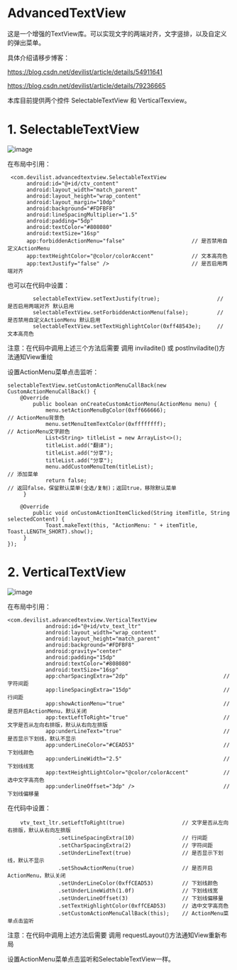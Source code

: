# AdvancedTextView

这是一个增强的TextView库。可以实现文字的两端对齐，文字竖排，以及自定义的弹出菜单。

具体介绍请移步博客：

https://blog.csdn.net/devilist/article/details/54911641

https://blog.csdn.net/devilist/article/details/79236665

本库目前提供两个控件 SelectableTextView 和 VerticalTexview。

# 1. SelectableTextView

![image](https://github.com/devilist/AdvancedTextView/raw/master/images/selectabletextview.gif)

在布局中引用：

``` 
 <com.devilist.advancedtextview.SelectableTextView
      android:id="@+id/ctv_content"
      android:layout_width="match_parent"
      android:layout_height="wrap_content"
      android:layout_margin="10dp"
      android:background="#FDFBF8"
      android:lineSpacingMultiplier="1.5"
      android:padding="5dp"
      android:textColor="#808080"
      android:textSize="16sp"
      app:forbiddenActionMenu="false"                     // 是否禁用自定义ActionMenu
      app:textHeightColor="@color/colorAccent"            // 文本高亮色
      app:textJustify="false" />                          // 是否启用两端对齐
``` 

也可以在代码中设置：

```
        selectableTextView.setTextJustify(true);                  // 是否启用两端对齐 默认启用 
        selectableTextView.setForbiddenActionMenu(false);         // 是否禁用自定义ActionMenu 默认启用
        selectableTextView.setTextHighlightColor(0xff48543e);     // 文本高亮色
```
注意：在代码中调用上述三个方法后需要 调用 inviladite() 或 postInviladite()方法通知View重绘

设置ActionMenu菜单点击监听：

```
selectableTextView.setCustomActionMenuCallBack(new CustomActionMenuCallBack() {
    @Override
        public boolean onCreateCustomActionMenu(ActionMenu menu) {
            menu.setActionMenuBgColor(0xff666666);                    // ActionMenu背景色
            menu.setMenuItemTextColor(0xffffffff);                   // ActionMenu文字颜色
            List<String> titleList = new ArrayList<>();
            titleList.add("翻译");
            titleList.add("分享");
            titleList.add("分享");
            menu.addCustomMenuItem(titleList);                       // 添加菜单
            return false;                                            // 返回false，保留默认菜单(全选/复制)；返回true，移除默认菜单
     }
     
    @Override
        public void onCustomActionItemClicked(String itemTitle, String selectedContent) {
            Toast.makeText(this, "ActionMenu: " + itemTitle, Toast.LENGTH_SHORT).show();
     }
});
```

# 2. VerticalTextView

![image](https://github.com/devilist/AdvancedTextView/raw/master/images/verticaltextview.gif)

在布局中引用：

```
<com.devilist.advancedtextview.VerticalTextView
            android:id="@+id/vtv_text_ltr"
            android:layout_width="wrap_content"
            android:layout_height="match_parent"
            android:background="#FDFBF8"
            android:gravity="center"
            android:padding="15dp"
            android:textColor="#808080"
            android:textSize="16sp"
            app:charSpacingExtra="2dp"                              // 字符间距
            app:lineSpacingExtra="15dp"                             // 行间距
            app:showActionMenu="true"                               // 是否开启ActionMenu，默认关闭
            app:textLeftToRight="true"                              // 文字是否从左向右排版，默认从右向左排版
            app:underLineText="true"                                // 是否显示下划线，默认不显示
            app:underLineColor="#CEAD53"                            // 下划线颜色
            app:underLineWidth="2.5"                                // 下划线线宽
            app:textHeightLightColor="@color/colorAccent"           // 选中文字高亮色
            app:underlineOffset="3dp" />                            // 下划线偏移量
```

在代码中设置：

```
    vtv_text_ltr.setLeftToRight(true)                  // 文字是否从左向右排版，默认从右向左排版
                .setLineSpacingExtra(10)               // 行间距
                .setCharSpacingExtra(2)                // 字符间距
                .setUnderLineText(true)                // 是否显示下划线，默认不显示
                .setShowActionMenu(true)               // 是否开启ActionMenu，默认关闭
                .setUnderLineColor(0xffCEAD53)         // 下划线颜色
                .setUnderLineWidth(1.0f)               // 下划线线宽
                .setUnderLineOffset(3)                 // 下划线偏移量
                .setTextHighlightColor(0xffCEAD53)     // 选中文字高亮色
                .setCustomActionMenuCallBack(this);    // ActionMenu菜单点击监听
```
注意：在代码中调用上述方法后需要 调用 requestLayout()方法通知View重新布局

设置ActionMenu菜单点击监听和SelectableTextView一样。



